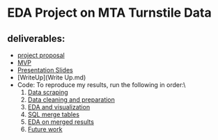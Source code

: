 # EDA Project on MTA Turnstile Data

## deliverables:
- [project proposal](project_proposal.md)
- [MVP](MVP.md)
- [Presentation Slides](MTA_EDA_presentation.pdf)
- [WriteUp](Write Up.md)
- Code: 
  To reproduce my results, run the following in order:\
   1. [Data scraping](1_data_scraper.ipynb)
   2. [Data cleaning and preparation](2_data_cleaning_n_prep.ipynb)
   3. [EDA and visualization](3_EDA_data_vis.ipynb)
   4. [SQL merge tables](4_mta_merged.sql)
   5. [EDA on merged results](5_merge_ADA_Analysis.ipynb)
   6. [Future work](6_Future_work.ipynb)


